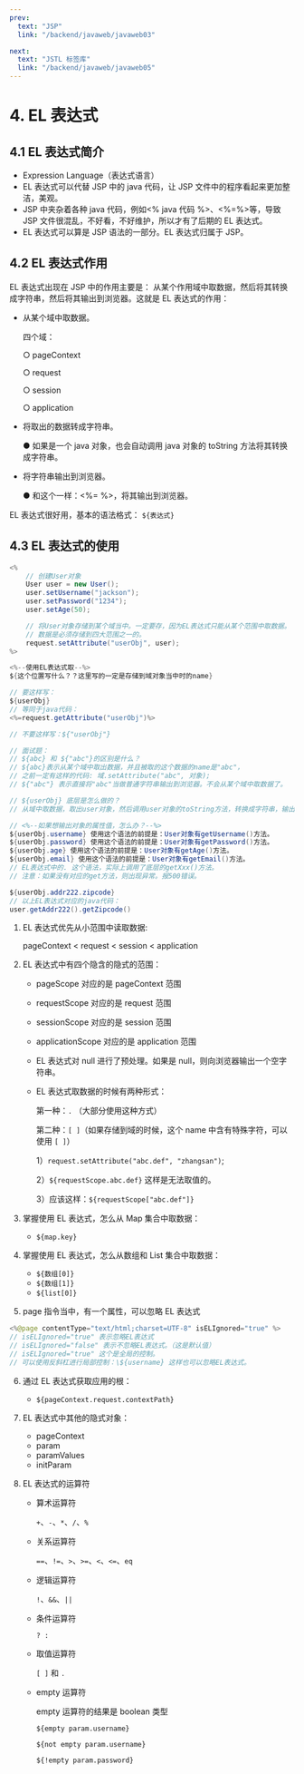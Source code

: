 ```yaml
---
prev:
  text: "JSP"
  link: "/backend/javaweb/javaweb03"

next:
  text: "JSTL 标签库"
  link: "/backend/javaweb/javaweb05"
---
```


# 4. EL 表达式

## 4.1 EL 表达式简介

- Expression Language（表达式语言）
- EL 表达式可以代替 JSP 中的 java 代码，让 JSP 文件中的程序看起来更加整洁，美观。
- JSP 中夹杂着各种 java 代码，例如<% java 代码 %>、<%=%>等，导致 JSP 文件很混乱，不好看，不好维护，所以才有了后期的 EL 表达式。
- EL 表达式可以算是 JSP 语法的一部分。EL 表达式归属于 JSP。

## 4.2 EL 表达式作用

EL 表达式出现在 JSP 中的作用主要是： 从某个作用域中取数据，然后将其转换成字符串，然后将其输出到浏览器。这就是 EL 表达式的作用：

- 从某个域中取数据。

  四个域：

  ○ pageContext

  ○ request

  ○ session

  ○ application

- 将取出的数据转成字符串。

  ● 如果是一个 java 对象，也会自动调用 java 对象的 toString 方法将其转换成字符串。

- 将字符串输出到浏览器。

  ● 和这个一样：<%= %>，将其输出到浏览器。

EL 表达式很好用，基本的语法格式： `${表达式}`

## 4.3 EL 表达式的使用

```Java
<%
	// 创建User对象
	User user = new User();
	user.setUsername("jackson");
	user.setPassword("1234");
	user.setAge(50);

	// 将User对象存储到某个域当中。一定要存，因为EL表达式只能从某个范围中取数据。
	// 数据是必须存储到四大范围之一的。
	request.setAttribute("userObj", user);
%>

<%--使用EL表达式取--%>
${这个位置写什么？？这里写的一定是存储到域对象当中时的name}

// 要这样写：
${userObj}
// 等同于java代码：
<%=request.getAttribute("userObj")%>

// 不要这样写：${"userObj"}

// 面试题：
// ${abc} 和 ${"abc"}的区别是什么？
// ${abc}表示从某个域中取出数据，并且被取的这个数据的name是"abc"，
// 之前一定有这样的代码: 域.setAttribute("abc", 对象);
// ${"abc"} 表示直接将"abc"当做普通字符串输出到浏览器。不会从某个域中取数据了。

// ${userObj} 底层是怎么做的？
// 从域中取数据，取出user对象，然后调用user对象的toString方法，转换成字符串，输出到浏览器。

// <%--如果想输出对象的属性值，怎么办？--%>
${userObj.username} 使用这个语法的前提是：User对象有getUsername()方法。
${userObj.password} 使用这个语法的前提是：User对象有getPassword()方法。
${userObj.age} 使用这个语法的前提是：User对象有getAge()方法。
${userObj.email} 使用这个语法的前提是：User对象有getEmail()方法。
// EL表达式中的. 这个语法，实际上调用了底层的getXxx()方法。
// 注意：如果没有对应的get方法，则出现异常。报500错误。

${userObj.addr222.zipcode}
// 以上EL表达式对应的java代码：
user.getAddr222().getZipcode()
```

1.  EL 表达式优先从小范围中读取数据:

    pageContext < request < session < application

2.  EL 表达式中有四个隐含的隐式的范围：

    - pageScope 对应的是 pageContext 范围
    - requestScope 对应的是 request 范围
    - sessionScope 对应的是 session 范围
    - applicationScope 对应的是 application 范围
    - EL 表达式对 null 进行了预处理。如果是 null，则向浏览器输出一个空字符串。
    - EL 表达式取数据的时候有两种形式：

      第一种：`.` （大部分使用这种方式）

      第二种：`[ ]`（如果存储到域的时候，这个 name 中含有特殊字符，可以使用 `[ ]`）

      1）`request.setAttribute("abc.def", "zhangsan")`;

      2）`${requestScope.abc.def}` 这样是无法取值的。

      3）应该这样：`${requestScope["abc.def"]}`

3.  掌握使用 EL 表达式，怎么从 Map 集合中取数据：

    - `${map.key}`

4.  掌握使用 EL 表达式，怎么从数组和 List 集合中取数据：

    - `${数组[0]}`
    - `${数组[1]}`
    - `${list[0]}`

5.  page 指令当中，有一个属性，可以忽略 EL 表达式

```Java
<%@page contentType="text/html;charset=UTF-8" isELIgnored="true" %>
// isELIgnored="true" 表示忽略EL表达式
// isELIgnored="false" 表示不忽略EL表达式。（这是默认值）
// isELIgnored="true" 这个是全局的控制。
// 可以使用反斜杠进行局部控制：\${username} 这样也可以忽略EL表达式。
```

6. 通过 EL 表达式获取应用的根：
   - `${pageContext.request.contextPath}`
7. EL 表达式中其他的隐式对象：
   - pageContext
   - param
   - paramValues
   - initParam
8. EL 表达式的运算符

   - 算术运算符

     `+`、`-`、`*`、`/`、`%`

   - 关系运算符

     `==`、`!=`、`>`、`>=`、`<`、`<=`、`eq`

   - 逻辑运算符

     `!`、`&&`、`||`

   - 条件运算符

     `? :`

   - 取值运算符

     `[ ]` 和 `.`

   - empty 运算符

     empty 运算符的结果是 boolean 类型

     `${empty param.username}`

     `${not empty param.username}`

     `${!empty param.password}`

<a-back-top />

<reading-progress-bar/>